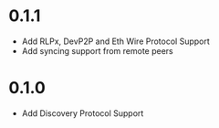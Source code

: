 # 0.1.1
* Add RLPx, DevP2P and Eth Wire Protocol Support
* Add syncing support from remote peers
# 0.1.0
* Add Discovery Protocol Support
